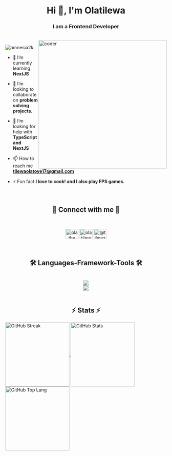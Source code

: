 <!-- ![MasterHead](https://user-images.githubusercontent.com/115386517/225841791-e6eb2fcf-6de1-45ec-a5e8-0c321f0af245.gif) -->
<h1 align="center">Hi 👋, I'm Olatilewa</h1>
<h3 align="center">I am a Frontend Developer</h3>
</br>

<img align="right" alt="coder" width="400" src="https://camo.githubusercontent.com/4d9f5ecceb711eec6e2018f38a5677dc657c9738d4a65ba3b928c41c0a45b439/68747470733a2f2f6d69726f2e6d656469756d2e636f6d2f6d61782f313336302f302a37513379765349765f7430696f4a2d5a2e676966" />

<p align="left"> <img src="https://komarev.com/ghpvc/?username=amnesia2k&label=Profile%20views&color=0e75b6&style=flat" alt="amnesia2k" /> </p>


<!-- - 🔭 I’m currently working on **African Esport Blog** -->

- 🌱 I’m currently learning **NextJS**

- 👯 I’m looking to collaborate on **problem solving projects.**

- 🤝 I’m looking for help with **TypeScript and NextJS**

- 📫 How to reach me **tilewaolatoye17@gmail.com**

- ⚡ Fun fact **I love to cook! and I also play FPS games.**

  </br>
  
<div align="center">
  <h2>🔗 Connect with me 🔗</h2>
  </br>
  <p>
  <a href="https://twitter.com/@ola_the_dev" target="blank"><img align="center" src="https://raw.githubusercontent.com/rahuldkjain/github-profile-readme-generator/master/src/images/icons/Social/twitter.svg" alt="ola_the_dev" height="30" width="40" /></a>
  <a href="https://linkedin.com/in/olatilewaolatoye" target="blank"><img align="center" src="https://raw.githubusercontent.com/rahuldkjain/github-profile-readme-generator/master/src/images/icons/Social/linked-in-alt.svg" alt="olatilewaolatoye" height="30" width="40" /></a>
  <a href="https://medium.com/@tilewaolatoye17" target="blank"><img align="center" src="https://raw.githubusercontent.com/rahuldkjain/github-profile-readme-generator/master/src/images/icons/Social/medium.svg" alt="@tilewaolatoye17" height="30" width="40" /></a>
  </p>
</div>

</br>


<h2 align="center">🛠️ Languages-Framework-Tools 🛠️</h2>
</br>
<div align="center">
  <a href="https://skillicons.dev">
    <img src="https://skillicons.dev/icons?i=nodejs,github,javascript,typescript,react,next,git" /> </br>
    <img src="https://skillicons.dev/icons?i=express,tailwind,postgresql,vscode,figma,prisma," />
  </a>
</div>
</br>

</hr>

<h2 align="center">⚡ Stats ⚡</h2>

  <a href="https://github.com/amnesia2k/github-readme-streak-stats">
    <img height=200 align="center" src="https://github-readme-streak-stats.herokuapp.com?user=amnesia2k&theme=tokyonight&hide_border=true" alt="GitHub Streak" />
  </a>

  <a href="https://github.com/amnesia2k/github-readme-stats">
    <img height=200 align="center" src="https://github-readme-stats.vercel.app/api?username=amnesia2k&show_icons=true&theme=tokyonight&hide_border=true" alt="GitHub Stats" />
  </a>

  <a href="https://github.com/amnesia2k/github-readme-stats">
    <img height=200 align="center" src="https://github-readme-stats.vercel.app/api/top-langs/?username=amnesia2k&layout=compact&theme=tokyonight&hide_border=true" alt="GitHub Top Lang" />
  </a>

<!-- <div>
  ![GitHub Streak](https://streak-stats.demolab.com/?user=amnesia2k&theme=tokyonight)
  ![GitHub stats](https://github-readme-stats.vercel.app/api?username=amnesia2k&show_icons=true&theme=tokyonight)
  ![Top Languages](https://github-readme-stats.vercel.app/api/top-langs/?username=amnesia2k&layout=compact&theme=tokyonight)
  ![](https://github-readme-streak-stats.herokuapp.com/?user=amnesia2k&theme=radical&hide_border=true)
  ![](https://github-readme-stats.vercel.app/api?username=amnesia2k&theme=radical&hide_border=true&include_all_commits=true&count_private=true)<br />
  ![](https://github-readme-stats.vercel.app/api/top-langs/?username=amnesia2k&theme=radical&hide_border=true&include_all_commits=true&count_private=true&layout=compact)
</div> -->

